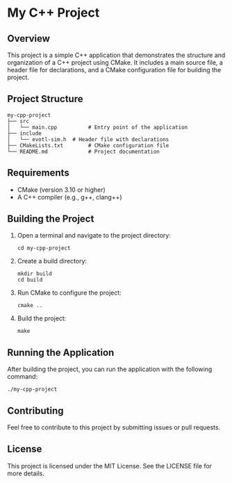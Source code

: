 # My C++ Project

## Overview

This project is a simple C++ application that demonstrates the structure and organization of a C++ project using CMake. It includes a main source file, a header file for declarations, and a CMake configuration file for building the project.

## Project Structure

```
my-cpp-project
├── src
│   └── main.cpp          # Entry point of the application
├── include
│   └── evotl-sim.h  # Header file with declarations
├── CMakeLists.txt        # CMake configuration file
└── README.md             # Project documentation
```

## Requirements

- CMake (version 3.10 or higher)
- A C++ compiler (e.g., g++, clang++)

## Building the Project

1. Open a terminal and navigate to the project directory:

   ```
   cd my-cpp-project
   ```

2. Create a build directory:

   ```
   mkdir build
   cd build
   ```

3. Run CMake to configure the project:

   ```
   cmake ..
   ```

4. Build the project:
   ```
   make
   ```

## Running the Application

After building the project, you can run the application with the following command:

```
./my-cpp-project
```

## Contributing

Feel free to contribute to this project by submitting issues or pull requests.

## License

This project is licensed under the MIT License. See the LICENSE file for more details.
